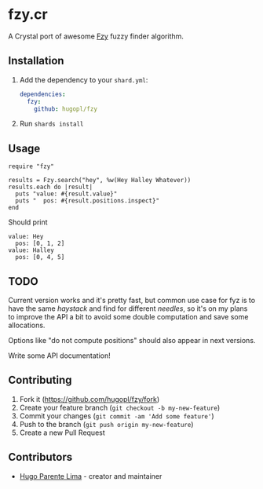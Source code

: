 # fzy.cr

A Crystal port of awesome [Fzy](https://github.com/jhawthorn/fzy) fuzzy finder algorithm.

## Installation

1. Add the dependency to your `shard.yml`:

   ```yaml
   dependencies:
     fzy:
       github: hugopl/fzy
   ```

2. Run `shards install`

## Usage

```crystal
require "fzy"

results = Fzy.search("hey", %w(Hey Halley Whatever))
results.each do |result|
  puts "value: #{result.value}"
  puts "  pos: #{result.positions.inspect}"
end
```

Should print

```
value: Hey
  pos: [0, 1, 2]
value: Halley
  pos: [0, 4, 5]
```

## TODO

Current version works and it's pretty fast, but common use case for fyz is to have the same _haystack_ and find for different _needles_,
so it's on my plans to improve the API a bit to avoid some double computation and save some allocations.

Options like "do not compute positions" should also appear in next versions.

Write some API documentation!

## Contributing

1. Fork it (<https://github.com/hugopl/fzy/fork>)
2. Create your feature branch (`git checkout -b my-new-feature`)
3. Commit your changes (`git commit -am 'Add some feature'`)
4. Push to the branch (`git push origin my-new-feature`)
5. Create a new Pull Request

## Contributors

- [Hugo Parente Lima](https://github.com/hugopl) - creator and maintainer
